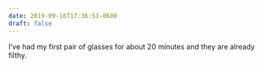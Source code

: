 ```yaml
---
date: 2019-09-16T17:36:51-0600
draft: false
---
```


I’ve had my first pair of glasses for about 20 minutes and they are already filthy.

